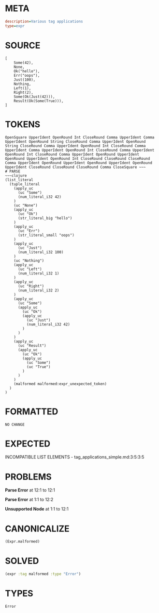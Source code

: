 # META
~~~ini
description=Various tag applications
type=expr
~~~
# SOURCE
~~~roc
[
    Some(42),
    None,
    Ok("hello"),
    Err("oops"),
    Just(100),
    Nothing,
    Left(1),
    Right(2),
    Some(Ok(Just(42))),
    Result(Ok(Some(True))),
]
~~~
# TOKENS
~~~text
OpenSquare UpperIdent OpenRound Int CloseRound Comma UpperIdent Comma UpperIdent OpenRound String CloseRound Comma UpperIdent OpenRound String CloseRound Comma UpperIdent OpenRound Int CloseRound Comma UpperIdent Comma UpperIdent OpenRound Int CloseRound Comma UpperIdent OpenRound Int CloseRound Comma UpperIdent OpenRound UpperIdent OpenRound UpperIdent OpenRound Int CloseRound CloseRound CloseRound Comma UpperIdent OpenRound UpperIdent OpenRound UpperIdent OpenRound UpperIdent CloseRound CloseRound CloseRound Comma CloseSquare ~~~
# PARSE
~~~clojure
(list_literal
  (tuple_literal
    (apply_uc
      (uc "Some")
      (num_literal_i32 42)
    )
    (uc "None")
    (apply_uc
      (uc "Ok")
      (str_literal_big "hello")
    )
    (apply_uc
      (uc "Err")
      (str_literal_small "oops")
    )
    (apply_uc
      (uc "Just")
      (num_literal_i32 100)
    )
    (uc "Nothing")
    (apply_uc
      (uc "Left")
      (num_literal_i32 1)
    )
    (apply_uc
      (uc "Right")
      (num_literal_i32 2)
    )
    (apply_uc
      (uc "Some")
      (apply_uc
        (uc "Ok")
        (apply_uc
          (uc "Just")
          (num_literal_i32 42)
        )
      )
    )
    (apply_uc
      (uc "Result")
      (apply_uc
        (uc "Ok")
        (apply_uc
          (uc "Some")
          (uc "True")
        )
      )
    )
    (malformed malformed:expr_unexpected_token)
  )
)
~~~
# FORMATTED
~~~roc
NO CHANGE
~~~
# EXPECTED
INCOMPATIBLE LIST ELEMENTS - tag_applications_simple.md:3:5:3:5
# PROBLEMS
**Parse Error**
at 12:1 to 12:1

**Parse Error**
at 1:1 to 12:2

**Unsupported Node**
at 1:1 to 12:1

# CANONICALIZE
~~~clojure
(Expr.malformed)
~~~
# SOLVED
~~~clojure
(expr :tag malformed :type "Error")
~~~
# TYPES
~~~roc
Error
~~~
